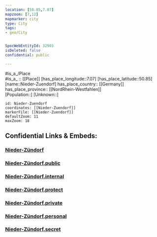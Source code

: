 ```yaml
---
location: [50.85,7.07] 
mapzoom: [7,12] 
mapmarker: city 
type: City
tags:
- geo/City


SpocWebEntityId: 32903
isDeleted: false
confidential: public

---
```

#is_a_/Place  
#is_a_ :: [[Place]] 
[has_place_longitude::7.07] 
[has_place_latitude::50.85] 
[name::Nieder-Zuendorf] 
has_place_country:: [[Germany]]  
has_place_province:: [[NordRhein-Westfahlen]]  
[Population::] 
[Unknown::] 


```leaflet
id: Nieder-Zuendorf
coordinates: [[Nieder-Zuendorf]] 
markerFile: [[Nieder-Zuendorf]] 
defaultZoom: 11 
maxZoom: 18
```


## Confidential Links & Embeds: 

### [Nieder-Zündorf](/_Standards/Earth/Continent/Europe/Europe~Central/Germany/Germany~West/Nordrhein-Westfalen/counties~NW/Köln/Nieder-Zündorf.md) 

### [Nieder-Zündorf.public](/_public/Earth/Continent/Europe/Europe~Central/Germany/Germany~West/Nordrhein-Westfalen/counties~NW/Köln/Nieder-Zündorf.public.md) 

### [Nieder-Zündorf.internal](/_internal/Earth/Continent/Europe/Europe~Central/Germany/Germany~West/Nordrhein-Westfalen/counties~NW/Köln/Nieder-Zündorf.internal.md) 

### [Nieder-Zündorf.protect](/_protect/Earth/Continent/Europe/Europe~Central/Germany/Germany~West/Nordrhein-Westfalen/counties~NW/Köln/Nieder-Zündorf.protect.md) 

### [Nieder-Zündorf.private](/_private/Earth/Continent/Europe/Europe~Central/Germany/Germany~West/Nordrhein-Westfalen/counties~NW/Köln/Nieder-Zündorf.private.md) 

### [Nieder-Zündorf.personal](/_personal/Earth/Continent/Europe/Europe~Central/Germany/Germany~West/Nordrhein-Westfalen/counties~NW/Köln/Nieder-Zündorf.personal.md) 

### [Nieder-Zündorf.secret](/_secret/Earth/Continent/Europe/Europe~Central/Germany/Germany~West/Nordrhein-Westfalen/counties~NW/Köln/Nieder-Zündorf.secret.md)

